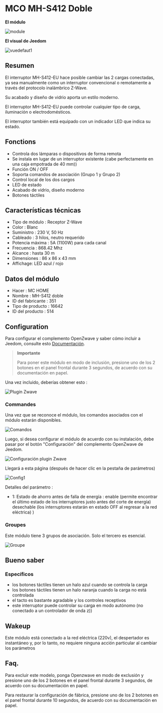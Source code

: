 # MCO MH-S412 Doble

**El módulo**

![module](images/mco.mhs412/module.jpg)

**El visual de Jeedom**

![vuedefaut1](images/mco.mhs412/vuedefaut1.jpg)

## Resumen

El interruptor MH-S412-EU hace posible cambiar las 2 cargas conectadas, ya sea manualmente como un interruptor convencional o remotamente a través del protocolo inalámbrico Z-Wave.

Su acabado y diseño de vidrio aporta un estilo moderno.

El interruptor MH-S412-EU puede controlar cualquier tipo de carga, iluminación o electrodomésticos.

El interruptor también está equipado con un indicador LED que indica su estado.

## Fonctions

-   Controla dos lámparas o dispositivos de forma remota
-   Se instala en lugar de un interruptor existente (cabe perfectamente en una caja empotrada de 40 mm))
-   Función ON / OFF
-   Soporta comandos de asociación (Grupo 1 y Grupo 2)
-   Control local de los dos cargos
-   LED de estado
-   Acabado de vidrio, diseño moderno
-   Botones táctiles

## Características técnicas

-   Tipo de módulo : Receptor Z-Wave
-   Color : Blanc
-   Suministro : 230 V, 50 Hz
-   Cableado : 3 hilos, neutro requerido
-   Potencia máxima : 5A (1100W) para cada canal
-   Frecuencia : 868.42 Mhz
-   Alcance : hasta 30 m
-   Dimensiones : 86 x 86 x 43 mm
-   Affichage: LED azul / rojo

## Datos del módulo

-   Hacer : MC HOME
-   Nombre : MH-S412 doble
-   ID del fabricante : 351
-   Tipo de producto : 16642
-   ID del producto : 514

## Configuration

Para configurar el complemento OpenZwave y saber cómo incluir a Jeedom, consulte esto [Documentación](https://doc.jeedom.com/es_ES/plugins/automation%20protocol/openzwave/).

> **Importante**
>
> Para poner este módulo en modo de inclusión, presione uno de los 2 botones en el panel frontal durante 3 segundos, de acuerdo con su documentación en papel.

Una vez incluido, deberías obtener esto :

![Plugin Zwave](images/mco.mhs412/information.jpg)

### Commandes

Una vez que se reconoce el módulo, los comandos asociados con el módulo estarán disponibles.

![Comandos](images/mco.mhs412/commandes.jpg)

Luego, si desea configurar el módulo de acuerdo con su instalación, debe pasar por el botón "Configuración" del complemento OpenZwave de Jeedom.

![Configuración plugin Zwave](images/plugin/bouton_configuration.jpg)

Llegará a esta página (después de hacer clic en la pestaña de parámetros)

![Config1](images/mco.mhs412/config1.jpg)

Detalles del parámetro :

-   1: Estado de ahorro antes de falla de energía : enable (permite encontrar el último estado de los interruptores justo antes del corte de energía) desechable (los interruptores estarán en estado OFF al regresar a la red eléctrica) )

### Groupes

Este módulo tiene 3 grupos de asociación. Solo el tercero es esencial.

![Groupe](images/mco.mhs412/groupe.jpg)

## Bueno saber

### Específicos

- los botones táctiles tienen un halo azul cuando se controla la carga
- los botones táctiles tienen un halo naranja cuando la carga no está controlada
- el tacto es bastante agradable y los controles receptivos
- este interruptor puede controlar su carga en modo autónomo (no conectado a un controlador de onda z))

## Wakeup

Este módulo está conectado a la red eléctrica (220v), el despertador es instantáneo y, por lo tanto, no requiere ninguna acción particular al cambiar los parámetros

## Faq.

Para excluir este modelo, ponga Openzwave en modo de exclusión y presione uno de los 2 botones en el panel frontal durante 3 segundos, de acuerdo con su documentación en papel.

Para restaurar la configuración de fábrica, presione uno de los 2 botones en el panel frontal durante 10 segundos, de acuerdo con su documentación en papel.

